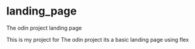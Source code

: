 # landing_page
The odin project landing page

This is my project for The odin project its a basic landing page using flex
